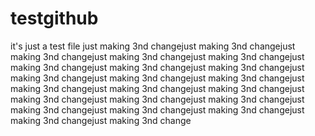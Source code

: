 # testgithub
it's just a test file
just making 3nd changejust making 3nd changejust making 3nd changejust making 3nd changejust making 3nd changejust making 3nd changejust making 3nd changejust making 3nd changejust making 3nd changejust making 3nd changejust making 3nd changejust making 3nd changejust making 3nd changejust making 3nd changejust making 3nd changejust making 3nd changejust making 3nd changejust making 3nd changejust making 3nd changejust making 3nd changejust making 3nd changejust making 3nd change